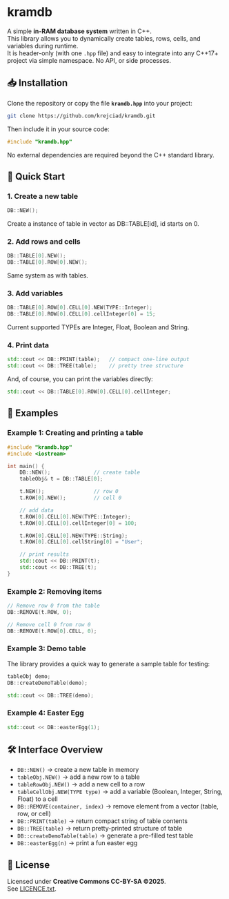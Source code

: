 # kramdb

A simple **in-RAM database system** written in C++.  
This library allows you to dynamically create tables, rows, cells, and variables during runtime.  
It is header-only (with one `.hpp` file) and easy to integrate into any C++17+ project via simple namespace. No API, or side processes.  

## 📥 Installation

Clone the repository or copy the file **`kramdb.hpp`** into your project:  

```bash
git clone https://github.com/krejciad/kramdb.git
```

Then include it in your source code:

```cpp
#include "kramdb.hpp"
```

No external dependencies are required beyond the C++ standard library.  

## 🚀 Quick Start

### 1. Create a new table
```cpp
DB::NEW();
```

Create a instance of table in vector as DB::TABLE[id], id starts on 0.

### 2. Add rows and cells
```cpp
DB::TABLE[0].NEW();
DB::TABLE[0].ROW[0].NEW();
```

Same system as with tables.

### 3. Add variables
```cpp
DB::TABLE[0].ROW[0].CELL[0].NEW(TYPE::Integer);
DB::TABLE[0].ROW[0].CELL[0].cellInteger[0] = 15;
```

Current supported TYPEs are Integer, Float, Boolean and String.

### 4. Print data
```cpp
std::cout << DB::PRINT(table);   // compact one-line output
std::cout << DB::TREE(table);    // pretty tree structure
```

And, of course, you can print the variables directly:

```cpp
std::cout << DB::TABLE[0].ROW[0].CELL[0].cellInteger;
```

## 📌 Examples

### Example 1: Creating and printing a table
```cpp
#include "kramdb.hpp"
#include <iostream>

int main() {
    DB::NEW();              // create table
    tableObj& t = DB::TABLE[0];

    t.NEW();                // row 0
    t.ROW[0].NEW();         // cell 0

    // add data
    t.ROW[0].CELL[0].NEW(TYPE::Integer);
    t.ROW[0].CELL[0].cellInteger[0] = 100;

    t.ROW[0].CELL[0].NEW(TYPE::String);
    t.ROW[0].CELL[0].cellString[0] = "User";

    // print results
    std::cout << DB::PRINT(t);
    std::cout << DB::TREE(t);
}
```

### Example 2: Removing items
```cpp
// Remove row 0 from the table
DB::REMOVE(t.ROW, 0);

// Remove cell 0 from row 0
DB::REMOVE(t.ROW[0].CELL, 0);
```

### Example 3: Demo table
The library provides a quick way to generate a sample table for testing:

```cpp
tableObj demo;
DB::createDemoTable(demo);

std::cout << DB::TREE(demo);
```

### Example 4: Easter Egg
```cpp
std::cout << DB::easterEgg(1);
```

## 🛠 Interface Overview

- `DB::NEW()` → create a new table in memory  
- `tableObj.NEW()` → add a new row to a table  
- `tableRowObj.NEW()` → add a new cell to a row  
- `tableCellObj.NEW(TYPE type)` → add a variable (Boolean, Integer, String, Float) to a cell  
- `DB::REMOVE(container, index)` → remove element from a vector (table, row, or cell)  
- `DB::PRINT(table)` → return compact string of table contents  
- `DB::TREE(table)` → return pretty-printed structure of table  
- `DB::createDemoTable(table)` → generate a pre-filled test table  
- `DB::easterEgg(n)` → print a fun easter egg  

## 📄 License
Licensed under **Creative Commons CC-BY-SA ©2025**.  
See [LICENCE.txt](LICENCE.txt).  
